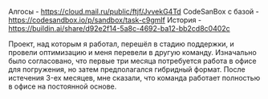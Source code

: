 Алгосы - https://cloud.mail.ru/public/ftjf/JvvekG4Td
CodeSanBox с базой - https://codesandbox.io/p/sandbox/task-c9gmlf
История - https://buildin.ai/share/d92e2f14-5a8c-4692-ba12-bb2cd8c0402c

Проект, над которым я работал, перешёл в стадию поддержки, и провели оптимизацию и  меня перевели в другую команду. Изначально было согласовано, что первые три месяца потребуется работа в офисе для погружения, но затем предполагался гибридный формат.  После истечения     3-ex месяцев, мне сказали, что команда работает полностью в офисе на постоянной основе.

